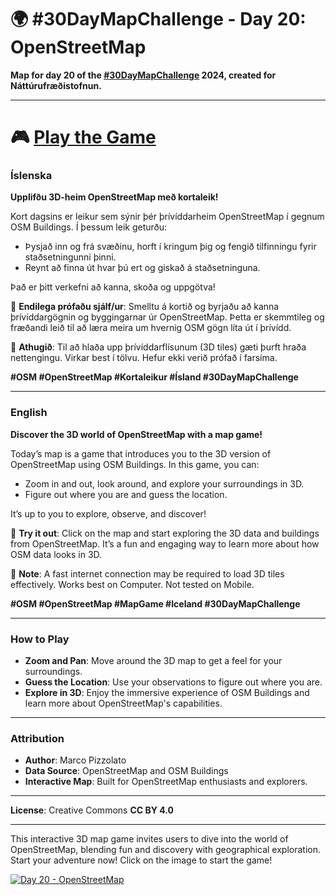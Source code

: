 # 🌍 #30DayMapChallenge - Day 20: OpenStreetMap

**Map for day 20 of the [#30DayMapChallenge](https://30daymapchallenge.com/) 2024, created for Náttúrufræðistofnun.**

---

# 🎮 [Play the Game](https://m-lmi.github.io/30DayMapChallenge/Day-20/index.html)


### Íslenska
**Upplifðu 3D-heim OpenStreetMap með kortaleik!**
 
Kort dagsins er leikur sem sýnir þér þrívíddarheim OpenStreetMap í gegnum OSM Buildings. Í þessum leik geturðu:  
- Þysjað inn og frá svæðinu, horft í kringum þig og fengið tilfinningu fyrir staðsetningunni þinni.  
- Reynt að finna út hvar þú ert og giskað á staðsetninguna.  
 
Það er þitt verkefni að kanna, skoða og uppgötva!  
 
📍 **Endilega prófaðu sjálf/ur**: Smelltu á kortið og byrjaðu að kanna þrívíddargögnin og byggingarnar úr OpenStreetMap. Þetta er skemmtileg og fræðandi leið til að læra meira um hvernig OSM gögn líta út í þrívídd.
 
📌 **Athugið**: Til að hlaða upp þrívíddarflísunum (3D tiles) gæti þurft hraða nettengingu. Virkar best í tölvu. Hefur ekki verið prófað í farsíma.

**#OSM #OpenStreetMap #Kortaleikur #Ísland #30DayMapChallenge**

---

### English
**Discover the 3D world of OpenStreetMap with a map game!**

Today’s map is a game that introduces you to the 3D version of OpenStreetMap using OSM Buildings. In this game, you can:  
- Zoom in and out, look around, and explore your surroundings in 3D.  
- Figure out where you are and guess the location.  

It’s up to you to explore, observe, and discover!  

📍 **Try it out**: Click on the map and start exploring the 3D data and buildings from OpenStreetMap. It’s a fun and engaging way to learn more about how OSM data looks in 3D.

📌 **Note**: A fast internet connection may be required to load 3D tiles effectively. Works best on Computer. Not tested on Mobile.   

**#OSM #OpenStreetMap #MapGame #Iceland #30DayMapChallenge**

---

### How to Play
- **Zoom and Pan**: Move around the 3D map to get a feel for your surroundings.  
- **Guess the Location**: Use your observations to figure out where you are.  
- **Explore in 3D**: Enjoy the immersive experience of OSM Buildings and learn more about OpenStreetMap's capabilities.

---

### Attribution
- **Author**: Marco Pizzolato
- **Data Source**: OpenStreetMap and OSM Buildings
- **Interactive Map**: Built for OpenStreetMap enthusiasts and explorers.

---

**License**: Creative Commons **CC BY 4.0**

---

This interactive 3D map game invites users to dive into the world of OpenStreetMap, blending fun and discovery with geographical exploration. Start your adventure now! Click on the image to start the game!

[![Day 20 - OpenStreetMap](Day20-OpenStreetMap.gif)](https://m-lmi.github.io/30DayMapChallenge/Day-20/index.html)
